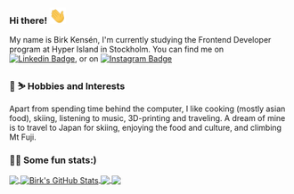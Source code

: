 ### Hi there! <img src="https://raw.githubusercontent.com/birkkensen/birkkensen/main/images/wave.gif" width="30px">

My name is Birk Kensén, I'm currently studying the Frontend Developer program at Hyper Island in Stockholm. You can find me on [![Linkedin Badge](https://img.shields.io/badge/-LinkedIn-blue?style=rounded-square&logo=Linkedin&logoColor=white&link=https://www.linkedin.com/in/birkkensen)](https://www.linkedin.com/in/birkkensen), or on 
[![Instagram Badge](https://img.shields.io/badge/-Instagram-405DE6?style=rounded-square&logo=instagram&logoColor=white&link=https://www.instagram.com/birkkensen)](https://www.instagram.com/birkkensen)


<!--**<a href="https://www.linkedin.com/in/birkkensen/" target="_blank"><img src="https://raw.githubusercontent.com/birkkensen/birkkensen/main/images/linkedin.svg" width="15px"></a>, or on <a href="https://www.instagram.com/birkkensen/" target="_blank"><img src="https://raw.githubusercontent.com/birkkensen/birkkensen/main/images/instagram.svg" width="15px"></a>.**-->

### :fried_egg: :skier: Hobbies and Interests

Apart from spending time behind the computer, I like cooking (mostly asian food), skiing, listening to music, 3D-printing and traveling. A dream of mine is to travel to Japan for skiing, enjoying the food and culture, and climbing Mt Fuji. 

### 👨‍💻 Some fun stats:)

<a href="https://github.com/birkkensen/birkkensen">
  <img align="center" src="https://github-readme-stats.vercel.app/api/top-langs/?username=birkkensen&title_color=ffffff&text_color=c9cacc&icon_color=2bbc8a&bg_color=1d1f21&langs_count=4" />
</a>
<a href="https://github.com/birkkensen/birkkensen">
  <img align="center" src="https://github-readme-stats.vercel.app/api?username=birkkensen&show_icons=true&line_height=27&count_private=true&title_color=ffffff&text_color=c9cacc&icon_color=2bbc8a&bg_color=1d1f21" alt="Birk's GitHub Stats" />
</a>

<a href="https://github.com/birkkensen/RecipeBank">
  <img align="center" src="https://github-readme-stats.vercel.app/api/pin/?username=birkkensen&repo=RecipeBank&title_color=ffffff&text_color=c9cacc&icon_color=2bbc8a&bg_color=1d1f21" />
</a> 

<a href="https://github.com/birkkensen/Pong">
  <img align="center" src="https://github-readme-stats.vercel.app/api/pin/?username=birkkensen&repo=Pong&title_color=ffffff&text_color=c9cacc&icon_color=2bbc8a&bg_color=1d1f21" />
</a>
